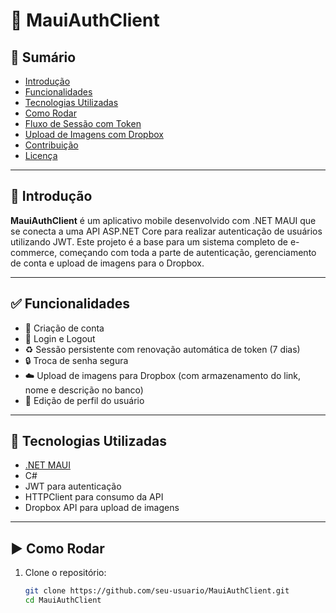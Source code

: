 # 📱 MauiAuthClient

## 📝 Sumário

- [Introdução](#introdução)
- [Funcionalidades](#funcionalidades)
- [Tecnologias Utilizadas](#tecnologias-utilizadas)
- [Como Rodar](#como-rodar)
- [Fluxo de Sessão com Token](#fluxo-de-sessão-com-token)
- [Upload de Imagens com Dropbox](#upload-de-imagens-com-dropbox)
- [Contribuição](#contribuição)
- [Licença](#licença)

---

## 📌 Introdução

**MauiAuthClient** é um aplicativo mobile desenvolvido com .NET MAUI que se conecta a uma API ASP.NET Core para realizar autenticação de usuários utilizando JWT. Este projeto é a base para um sistema completo de e-commerce, começando com toda a parte de autenticação, gerenciamento de conta e upload de imagens para o Dropbox.

---

## ✅ Funcionalidades

- 🧾 Criação de conta
- 🔐 Login e Logout
- ♻️ Sessão persistente com renovação automática de token (7 dias)
- 🔒 Troca de senha segura
- ☁️ Upload de imagens para Dropbox (com armazenamento do link, nome e descrição no banco)
- 👤 Edição de perfil do usuário

---

## 🧰 Tecnologias Utilizadas

- [.NET MAUI](https://learn.microsoft.com/en-us/dotnet/maui/)
- C#
- JWT para autenticação
- HTTPClient para consumo da API
- Dropbox API para upload de imagens

---

## ▶️ Como Rodar

1. Clone o repositório:
   ```bash
   git clone https://github.com/seu-usuario/MauiAuthClient.git
   cd MauiAuthClient
